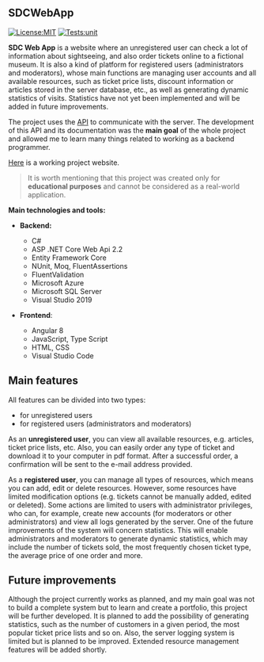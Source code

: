 ## SDCWebApp

[![License:MIT](https://img.shields.io/badge/license-MIT-brightgreen.svg)](https://github.com/Savaed/SDCWebApp/blob/master/LICENSE)
[![Tests:unit](https://img.shields.io/badge/tests-unit-brightgreen.svg)](https://github.com/Savaed/SDCWebApp/tree/master/UnitTests)

**SDC Web App** is a website where an unregistered user can check a lot of information about sightseeing, and also order tickets 
online to a fictional museum. It is also a kind of platform for registered users (administrators and moderators), whose main 
functions are managing user accounts and all available resources, such as ticket price lists, discount information or articles 
stored in the server database, etc., as well as generating dynamic statistics of visits. Statistics have not yet been implemented 
and will be added in future improvements.

The project uses the [API](https://documenter.getpostman.com/view/8564183/SVmvTyga?version=latest) to communicate with the server. 
The development of this API and its documentation was the **main goal** of the whole project and allowed me to learn many things 
related to working as a backend programmer.

[Here](https://sdc-app.azurewebsites.net) is a working project website.

> It is worth mentioning that this project was created only for **educational purposes** and cannot be considered as a real-world 
application. 

**Main technologies and tools:**

- **Backend:**
	- C#
	- ASP .NET Core Web Api 2.2
	- Entity Framework Core
	- NUnit, Moq, FluentAssertions
	- FluentValidation
	- Microsoft Azure
	- Microsoft SQL Server
	- Visual Studio 2019

- **Frontend**:
	- Angular 8
	- JavaScript, Type Script
	- HTML, CSS
	- Visual Studio Code

## Main features

All features can be divided into two types:
- for unregistered users
- for registered users (administrators and moderators)

As an **unregistered user**, you can view all available resources, e.g. articles, ticket price lists, etc. Also, you can easily 
order any type of ticket and download it to your computer in pdf format. After a successful order, a confirmation will be sent to 
the e-mail address provided.

As a **registered user**, you can manage all types of resources, which means you can add, edit or delete resources. However, some 
resources have limited modification options (e.g. tickets cannot be manually added, edited or deleted). Some actions are limited 
to users with administrator privileges, who can, for example, create new accounts (for moderators or other administrators) and view 
all logs generated by the server. One of the future improvements of the system will concern statistics. This will enable administrators 
and moderators to generate dynamic statistics, which may include the number of tickets sold, the most frequently chosen ticket type, 
the average price of one order and more.

## Future improvements

Although the project currently works as planned, and my main goal was not to build a complete system but to learn and create a 
portfolio, this project will be further developed. It is planned to add the possibility of generating statistics, such as the number 
of customers in a given period, the most popular ticket price lists and so on. Also, the server logging system is limited but is 
planned to be improved. Extended resource management features will be added shortly.
